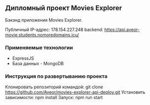 ## Дипломный проект Movies Explorer
Бэкэнд приложения Movies Explorer.

Публичный IP-адрес: 178.154.227.248
backend: https://api.aveor-movie.students.nomoredomains.icu/

### Применяемые технологии

* ExpressJS 
* База данных - MongoDB

### Инструкция по развертыванию проекта

Клонировать репозиторий командой: git clone https://github.com/Aveor/movies-explorer-api-deploy.git
Установить зависимости: npm install
Запуск: npm run start


